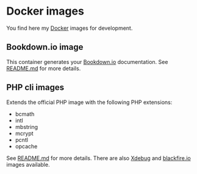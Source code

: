 # Docker images
You find here my [Docker](https://www.docker.com/) images for development.

## Bookdown.io image
This container generates your [Bookdown.io](http://bookdown.io/) documentation. See [README.md](https://github.com/sandrokeil/docker-files/tree/master/bookdown/master) for more details.

## PHP cli images
Extends the official PHP image with the following PHP extensions:

* bcmath 
* intl 
* mbstring 
* mcrypt 
* pcntl
* opcache

See [README.md](https://github.com/sandrokeil/docker-files/tree/master/php) for more details. 
There are also [Xdebug](https://github.com/sandrokeil/docker-files/tree/master/php/5.6/xdebug) and 
[blackfire.io](https://github.com/sandrokeil/docker-files/tree/master/php/5.6/blackfire) images available.

